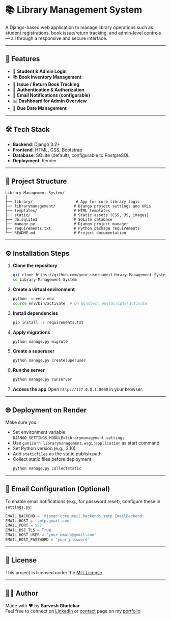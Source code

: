 # 📚 Library Management System

A Django-based web application to manage library operations such as student registrations, book issue/return tracking, and admin-level controls — all through a responsive and secure interface.

---

## 🚀 Features

- 👤 **Student & Admin Login**
- 📚 **Book Inventory Management**
- 🔄 **Issue / Return Book Tracking**
- 🔐 **Authentication & Authorization**
- 📩 **Email Notifications (configurable)**
- 📊 **Dashboard for Admin Overview**
- 📅 **Due Date Management**

---

## 🛠 Tech Stack

- **Backend**: Django 3.2+
- **Frontend**: HTML, CSS, Bootstrap
- **Database**: SQLite (default), configurable to PostgreSQL
- **Deployment**: Render

---

## 📂 Project Structure

```
Library-Management-System/
│
├── library/                   # App for core library logic
├── librarymanagement/        # Django project settings and URLs
├── templates/                # HTML templates
├── static/                   # Static assets (CSS, JS, images)
├── db.sqlite3                # SQLite database
├── manage.py                 # Django project manager
├── requirements.txt          # Python package requirements
└── README.md                 # Project documentation
```

---

## ⚙️ Installation Steps

1. **Clone the repository**
   ```bash
   git clone https://github.com/your-username/Library-Management-System.git
   cd Library-Management-System
   ```

2. **Create a virtual environment**
   ```bash
   python -m venv env
   source env/bin/activate  # On Windows: env\Scripts\activate
   ```

3. **Install dependencies**
   ```bash
   pip install -r requirements.txt
   ```

4. **Apply migrations**
   ```bash
   python manage.py migrate
   ```

5. **Create a superuser**
   ```bash
   python manage.py createsuperuser
   ```

6. **Run the server**
   ```bash
   python manage.py runserver
   ```

7. **Access the app**
   Open `http://127.0.0.1:8000` in your browser.

---

## 🌐 Deployment on Render

Make sure you:

- Set environment variable `DJANGO_SETTINGS_MODULE=librarymanagement.settings`
- Use `gunicorn librarymanagement.wsgi:application` as start command
- Set Python version (e.g., 3.10)
- Add `staticfiles` as the static publish path
- Collect static files before deployment:
  ```bash
  python manage.py collectstatic
  ```

---

## 📧 Email Configuration (Optional)

To enable email notifications (e.g., for password reset), configure these in `settings.py`:

```python
EMAIL_BACKEND = 'django.core.mail.backends.smtp.EmailBackend'
EMAIL_HOST = 'smtp.gmail.com'
EMAIL_PORT = 587
EMAIL_USE_TLS = True
EMAIL_HOST_USER = 'your_email@gmail.com'
EMAIL_HOST_PASSWORD = 'your_password'
```

---

## 🧾 License

This project is licensed under the [MIT License](LICENSE).

---

## 🙋‍♂️ Author

Made with ❤️ by **Sarvesh Ghotekar**  
Feel free to connect on [LinkedIn](https://www.linkedin.com/in/sarveshghotekar/) or [contact](https://sarvessh05.github.io/Portfolio/contact.html) page on my [portfolio](https://sarvessh05.github.io/Portfolio/)
